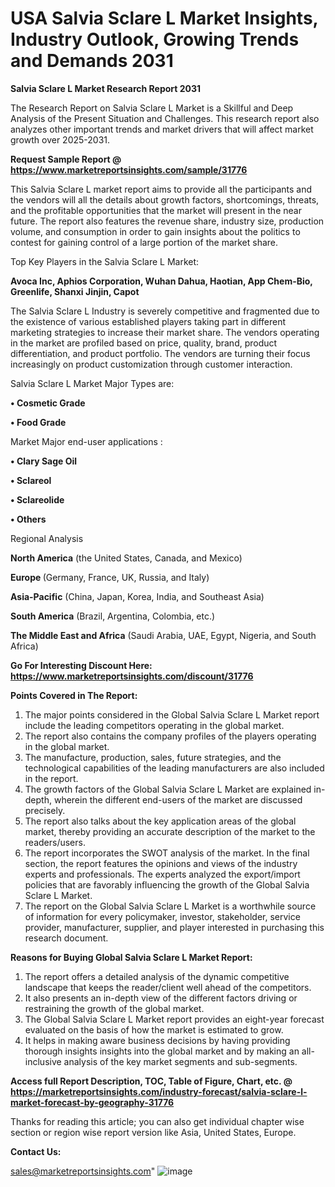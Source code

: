  # USA Salvia Sclare L Market Insights, Industry Outlook, Growing Trends and Demands 2031

<strong>Salvia Sclare L Market Research Report 2031</strong>

The Research Report on Salvia Sclare L Market is a Skillful and Deep Analysis of the Present Situation and Challenges. This research report also analyzes other important trends and market drivers that will affect market growth over 2025-2031.

<strong>Request Sample Report @ <a href=https://www.marketreportsinsights.com/sample/31776>https://www.marketreportsinsights.com/sample/31776</a></strong>

This Salvia Sclare L market report aims to provide all the participants and the vendors will all the details about growth factors, shortcomings, threats, and the profitable opportunities that the market will present in the near future. The report also features the revenue share, industry size, production volume, and consumption in order to gain insights about the politics to contest for gaining control of a large portion of the market share.

Top Key Players in the Salvia Sclare L Market:

<strong>Avoca Inc, Aphios Corporation, Wuhan Dahua, Haotian, App Chem-Bio, Greenlife, Shanxi Jinjin, Capot</strong>

The Salvia Sclare L Industry is severely competitive and fragmented due to the existence of various established players taking part in different marketing strategies to increase their market share. The vendors operating in the market are profiled based on price, quality, brand, product differentiation, and product portfolio. The vendors are turning their focus increasingly on product customization through customer interaction.

Salvia Sclare L Market Major Types are:

<strong>• Cosmetic Grade

• Food Grade</strong>

Market Major end-user applications :

<strong>• Clary Sage Oil

• Sclareol

• Sclareolide

• Others</strong>

Regional Analysis

</u><strong><b>North America</b></strong> (the United States, Canada, and Mexico)

<strong><b>Europe </b></strong>(Germany, France, UK, Russia, and Italy)

<strong><b>Asia-Pacific</b></strong> (China, Japan, Korea, India, and Southeast Asia)

<strong><b>South America</b></strong> (Brazil, Argentina, Colombia, etc.)

<strong><b>The Middle East and Africa</b></strong> (Saudi Arabia, UAE, Egypt, Nigeria, and South Africa)

<strong>Go For Interesting Discount Here: <a href=https://www.marketreportsinsights.com/discount/31776>https://www.marketreportsinsights.com/discount/31776</a></strong>

<strong>Points Covered in The Report:</strong>
<ol>
  <li>The major points considered in the Global Salvia Sclare L Market report include the leading competitors operating in the global market.</li>
  <li>The report also contains the company profiles of the players operating in the global market.</li>
  <li>The manufacture, production, sales, future strategies, and the technological capabilities of the leading manufacturers are also included in the report.</li>
  <li>The growth factors of the Global Salvia Sclare L Market are explained in-depth, wherein the different end-users of the market are discussed precisely.</li>
  <li>The report also talks about the key application areas of the global market, thereby providing an accurate description of the market to the readers/users.</li>
  <li>The report incorporates the SWOT analysis of the market. In the final section, the report features the opinions and views of the industry experts and professionals. The experts analyzed the export/import policies that are favorably influencing the growth of the Global Salvia Sclare L Market.</li>
  <li>The report on the Global Salvia Sclare L Market is a worthwhile source of information for every policymaker, investor, stakeholder, service provider, manufacturer, supplier, and player interested in purchasing this research document.</li>
</ol>
<strong>Reasons for Buying Global Salvia Sclare L Market Report:</strong>

<ol>
  <li>The report offers a detailed analysis of the dynamic competitive landscape that keeps the reader/client well ahead of the competitors.</li>
  <li>It also presents an in-depth view of the different factors driving or restraining the growth of the global market.</li>
  <li>The Global Salvia Sclare L Market report provides an eight-year forecast evaluated on the basis of how the market is estimated to grow.</li>
  <li>It helps in making aware business decisions by having providing thorough insights insights into the global market and by making an all-inclusive analysis of the key market segments and sub-segments.</li>
</ol>
<strong>Access full Report Description, TOC, Table of Figure, Chart, etc. @ <a href=https://marketreportsinsights.com/industry-forecast/salvia-sclare-l-market-forecast-by-geography-31776>https://marketreportsinsights.com/industry-forecast/salvia-sclare-l-market-forecast-by-geography-31776</a></strong>


Thanks for reading this article; you can also get individual chapter wise section or region wise report version like Asia, United States, Europe.

<strong>Contact Us:</strong>

sales@marketreportsinsights.com"
![image](https://github.com/user-attachments/assets/125889b8-f52f-4dc5-bba8-de3c12295a67)

